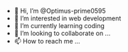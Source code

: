 - 👋 Hi, I’m @Optimus-prime0595
- 👀 I’m interested in web development 
- 🌱 I’m currently learning coding 
- 💞️ I’m looking to collaborate on ...
- 📫 How to reach me ...

<!---
Optimus-prime0595/Optimus-prime0595 is a ✨ special ✨ repository because its `README.md` (this file) appears on your GitHub profile.
You can click the Preview link to take a look at your changes.
--->
